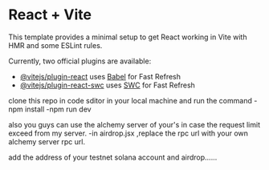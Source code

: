 # React + Vite

This template provides a minimal setup to get React working in Vite with HMR and some ESLint rules.

Currently, two official plugins are available:

- [@vitejs/plugin-react](https://github.com/vitejs/vite-plugin-react/blob/main/packages/plugin-react/README.md) uses [Babel](https://babeljs.io/) for Fast Refresh
- [@vitejs/plugin-react-swc](https://github.com/vitejs/vite-plugin-react-swc) uses [SWC](https://swc.rs/) for Fast Refresh

clone this repo in code sditor in your local machine and run the command
  -npm install
  -npm run dev

also you guys can use the alchemy server of your's in case the request limit exceed from my server.
  -in airdrop.jsx ,replace the rpc url with your own alchemy server rpc url. 

add the address of your testnet solana account and airdrop......
